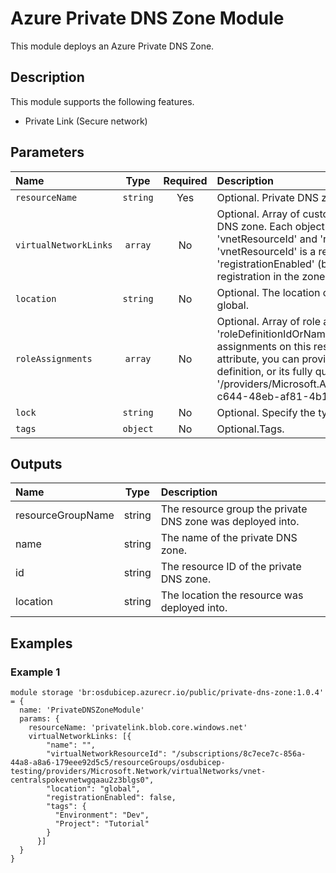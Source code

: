 # Azure Private DNS Zone Module

This module deploys an Azure Private DNS Zone.

## Description

This module supports the following features.

- Private Link (Secure network)

## Parameters

| Name                  | Type     | Required | Description                                                                                                                                                                                                                                                                                                                                                                                                     |
| :-------------------- | :------: | :------: | :-------------------------------------------------------------------------------------------------------------------------------------------------------------------------------------------------------------------------------------------------------------------------------------------------------------------------------------------------------------------------------------------------------------- |
| `resourceName`        | `string` | Yes      | Optional. Private DNS zone name.                                                                                                                                                                                                                                                                                                                                                                                |
| `virtualNetworkLinks` | `array`  | No       | Optional. Array of custom objects describing vNet links of the DNS zone. Each object should contain properties 'vnetResourceId' and 'registrationEnabled'. The 'vnetResourceId' is a resource ID of a vNet to link, 'registrationEnabled' (bool) enables automatic DNS registration in the zone for the linked vNet.                                                                                            |
| `location`            | `string` | No       | Optional. The location of the PrivateDNSZone. Should be global.                                                                                                                                                                                                                                                                                                                                                 |
| `roleAssignments`     | `array`  | No       | Optional. Array of role assignment objects that contain the 'roleDefinitionIdOrName' and 'principalId' to define RBAC role assignments on this resource. In the roleDefinitionIdOrName attribute, you can provide either the display name of the role definition, or its fully qualified ID in the following format: '/providers/Microsoft.Authorization/roleDefinitions/c2f4ef07-c644-48eb-af81-4b1b4947fb11'. |
| `lock`                | `string` | No       | Optional. Specify the type of lock.                                                                                                                                                                                                                                                                                                                                                                             |
| `tags`                | `object` | No       | Optional.Tags.                                                                                                                                                                                                                                                                                                                                                                                                  |

## Outputs

| Name              | Type   | Description                                                |
| :---------------- | :----: | :--------------------------------------------------------- |
| resourceGroupName | string | The resource group the private DNS zone was deployed into. |
| name              | string | The name of the private DNS zone.                          |
| id                | string | The resource ID of the private DNS zone.                   |
| location          | string | The location the resource was deployed into.               |

## Examples

### Example 1

```bicep
module storage 'br:osdubicep.azurecr.io/public/private-dns-zone:1.0.4' = {
  name: 'PrivateDNSZoneModule'
  params: {
    resourceName: 'privatelink.blob.core.windows.net'
    virtualNetworkLinks: [{
        "name": "",
        "virtualNetworkResourceId": "/subscriptions/8c7ece7c-856a-44a8-a8a6-179eee92d5c5/resourceGroups/osdubicep-testing/providers/Microsoft.Network/virtualNetworks/vnet-centralspokevnetwgqaau2z3blgs0",
        "location": "global",
        "registrationEnabled": false,
        "tags": {
          "Environment": "Dev",
          "Project": "Tutorial"
        }
      }]
  }
}
```